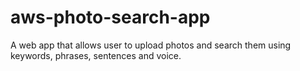 # aws-photo-search-app
A web app that allows user to upload photos and search them using keywords, phrases, sentences and voice.
